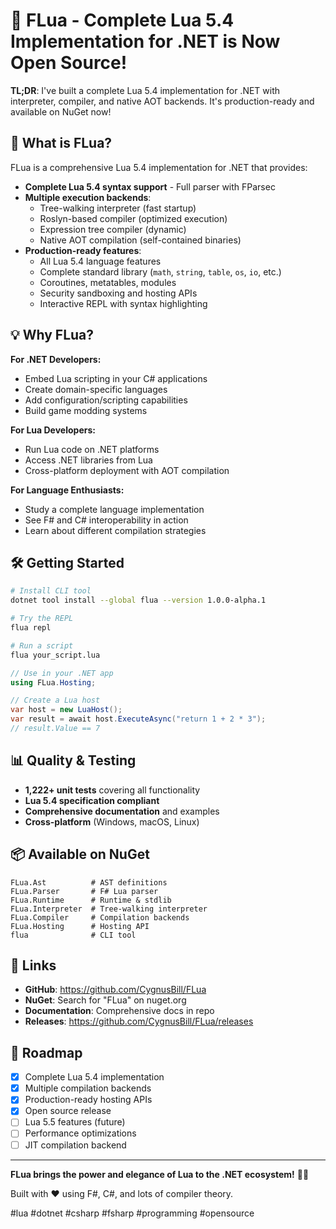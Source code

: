 # 🎉 FLua - Complete Lua 5.4 Implementation for .NET is Now Open Source!

**TL;DR**: I've built a complete Lua 5.4 implementation for .NET with interpreter, compiler, and native AOT backends. It's production-ready and available on NuGet now!

## 🚀 **What is FLua?**

FLua is a comprehensive Lua 5.4 implementation for .NET that provides:

- **Complete Lua 5.4 syntax support** - Full parser with FParsec
- **Multiple execution backends**:
  - Tree-walking interpreter (fast startup)
  - Roslyn-based compiler (optimized execution)
  - Expression tree compiler (dynamic)
  - Native AOT compilation (self-contained binaries)
- **Production-ready features**:
  - All Lua 5.4 language features
  - Complete standard library (`math`, `string`, `table`, `os`, `io`, etc.)
  - Coroutines, metatables, modules
  - Security sandboxing and hosting APIs
  - Interactive REPL with syntax highlighting

## 💡 **Why FLua?**

**For .NET Developers:**
- Embed Lua scripting in your C# applications
- Create domain-specific languages
- Add configuration/scripting capabilities
- Build game modding systems

**For Lua Developers:**
- Run Lua code on .NET platforms
- Access .NET libraries from Lua
- Cross-platform deployment with AOT compilation

**For Language Enthusiasts:**
- Study a complete language implementation
- See F# and C# interoperability in action
- Learn about different compilation strategies

## 🛠️ **Getting Started**

```bash
# Install CLI tool
dotnet tool install --global flua --version 1.0.0-alpha.1

# Try the REPL
flua repl

# Run a script
flua your_script.lua
```

```csharp
// Use in your .NET app
using FLua.Hosting;

// Create a Lua host
var host = new LuaHost();
var result = await host.ExecuteAsync("return 1 + 2 * 3");
// result.Value == 7
```

## 📊 **Quality & Testing**

- **1,222+ unit tests** covering all functionality
- **Lua 5.4 specification compliant**
- **Comprehensive documentation** and examples
- **Cross-platform** (Windows, macOS, Linux)

## 📦 **Available on NuGet**

```
FLua.Ast          # AST definitions
FLua.Parser       # F# Lua parser
FLua.Runtime      # Runtime & stdlib
FLua.Interpreter  # Tree-walking interpreter
FLua.Compiler     # Compilation backends
FLua.Hosting      # Hosting API
flua              # CLI tool
```

## 🔗 **Links**

- **GitHub**: https://github.com/CygnusBill/FLua
- **NuGet**: Search for "FLua" on nuget.org
- **Documentation**: Comprehensive docs in repo
- **Releases**: https://github.com/CygnusBill/FLua/releases

## 🎯 **Roadmap**

- [x] Complete Lua 5.4 implementation
- [x] Multiple compilation backends
- [x] Production-ready hosting APIs
- [x] Open source release
- [ ] Lua 5.5 features (future)
- [ ] Performance optimizations
- [ ] JIT compilation backend

---

**FLua brings the power and elegance of Lua to the .NET ecosystem!** 🦎✨

Built with ❤️ using F#, C#, and lots of compiler theory.

#lua #dotnet #csharp #fsharp #programming #opensource
